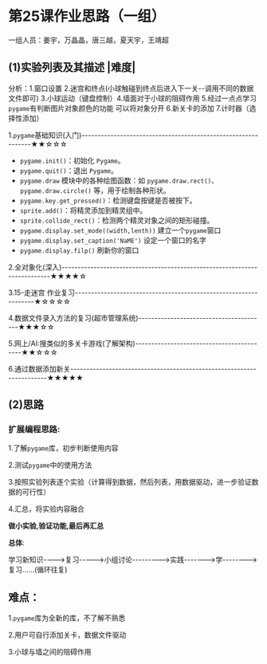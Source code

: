 # 第25课作业思路（一组）

一组人员：姜宇，万晶晶，唐三越，夏天宇，王靖超

## (1)实验列表及其描述                               |难度|

分析：1.窗口设置 2.迷宫和终点(小球触碰到终点后进入下一关--调用不同的数据文件即可)  3.小球运动（键盘控制）4.墙面对于小球的阻碍作用 5.经过一点点学习 `pygame`有判断图片对象颜色的功能 可以将对象分开   6.新关卡的添加 7.计时器（选择性添加）

1.`pygame`基础知识(入门)--------------------------------------------------------------★★☆☆☆

- `pygame.init()`：初始化 `Pygame`。
- `pygame.quit()`：退出 `Pygame`。
- `pygame.draw` 模块中的各种绘图函数：如 `pygame.draw.rect()`、`pygame.draw.circle()` 等，用于绘制各种形状。
- `pygame.key.get_pressed()`：检测键盘按键是否被按下。
- `sprite.add()`：将精灵添加到精灵组中。
- `sprite.collide_rect()`：检测两个精灵对象之间的矩形碰撞。
- `pygame.display.set_mode((width,lenth))`
  建立一个`pygame`窗口
- `pygame.display.set_caption('NaME')`
  设定一个窗口的名字
- `pygame.display.filp()`
  刷新你的窗口

2.全对象化(深入)--------------------------------------------------------------------------★★★★☆

3.15-走迷宫    作业复习-----------------------------------------------------------------★☆☆☆☆

4.数据文件录入方法的复习(超市管理系统)----------------------------------------★★★☆☆

5.网上/AI:搜类似的多关卡游戏(了解架构)------------------------------------------★★☆☆☆

6.通过数据添加新关----------------------------------------------------------------------★★★★★

## (2)思路

### 扩展编程思路:

1.了解`pygame`库，初步判断使用内容

2.测试`pygame`中的使用方法

3.按照实验列表逐个实验（计算得到数据，然后列表，用数据驱动，进一步验证数据的可行性）

4.汇总，将实验内容融合

**做小实验,验证功能,最后再汇总**

**总体**:

学习新知识---->复习----->小组讨论--------->实践------->学-------->复习......(循环往复)

## 难点：

1.`pygame`库为全新的库，不了解不熟悉

2.用户可自行添加关卡，数据文件驱动

3.小球与墙之间的阻碍作用

